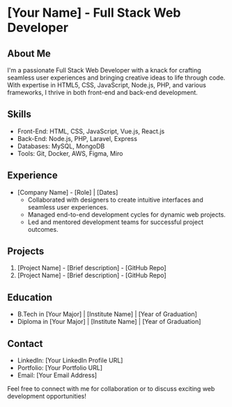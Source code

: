 # [Your Name] - Full Stack Web Developer

## About Me
I'm a passionate Full Stack Web Developer with a knack for crafting seamless user experiences and bringing creative ideas to life through code. With expertise in HTML5, CSS, JavaScript, Node.js, PHP, and various frameworks, I thrive in both front-end and back-end development.

## Skills
- Front-End: HTML, CSS, JavaScript, Vue.js, React.js
- Back-End: Node.js, PHP, Laravel, Express
- Databases: MySQL, MongoDB
- Tools: Git, Docker, AWS, Figma, Miro

## Experience
- [Company Name] - [Role] | [Dates]
  - Collaborated with designers to create intuitive interfaces and seamless user experiences.
  - Managed end-to-end development cycles for dynamic web projects.
  - Led and mentored development teams for successful project outcomes.

## Projects
1. [Project Name] - [Brief description] - [GitHub Repo]
2. [Project Name] - [Brief description] - [GitHub Repo]
   <!-- List a few of your notable projects with brief descriptions and GitHub repository links. -->

## Education
- B.Tech in [Your Major] | [Institute Name] | [Year of Graduation]
- Diploma in [Your Major] | [Institute Name] | [Year of Graduation]

## Contact
- LinkedIn: [Your LinkedIn Profile URL]
- Portfolio: [Your Portfolio URL]
- Email: [Your Email Address]

Feel free to connect with me for collaboration or to discuss exciting web development opportunities!
